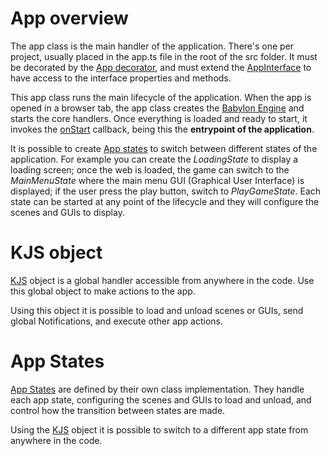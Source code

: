 # App overview
The app class is the main handler of the application. There's one per project, usually placed in the app.ts file in the root of the src folder.
It must be decorated by the [App decorator](https://khanonjs.com/api-docs/functions/decorators_app.App.html), and must extend the [AppInterface](https://khanonjs.com/api-docs/classes/decorators_app.AppInterface.html) to have access to the interface properties and methods.

This app class runs the main lifecycle of the application. When the app is opened in a browser tab, the app class creates the [Babylon Engine](https://doc.babylonjs.com/typedoc/classes/BABYLON.Engine) and starts the core handlers. Once everything is loaded and ready to start, it invokes the [onStart](https://khanonjs.com/api-docs/classes/decorators_app.AppInterface.html#onStart) callback, being this the **entrypoint of the application**.

It is possible to create [App states](https://khanonjs.com/api-docs/modules/decorators_app_app_state.html) to switch between different states of the application. For example you can create  the *LoadingState* to display a loading screen; once the web is loaded, the game can switch to the *MainMenuState* where the main menu GUI (Graphical User Interface) is displayed; if the user press the play button, switch to *PlayGameState*. Each state can be started at any point of the lifecycle and they will configure the scenes and GUIs to display.

# KJS object

[KJS](https://khanonjs.com/api-docs/modules/kjs.KJS.html) object is a global handler accessible from anywhere in the code. Use this global object to make actions to the app.

Using this object it is possible to load and unload scenes or GUIs, send global Notifications, and execute other app actions.

# App States

[App States](https://khanonjs.com/api-docs/modules/decorators_app_app_state.html) are defined by their own class implementation. They handle each app state, configuring the scenes and GUIs to load and unload, and control how the transition between states are made.

Using the [KJS](https://khanonjs.com/api-docs/modules/kjs.KJS.html) object it is possible to switch to a different app state from anywhere in the code.